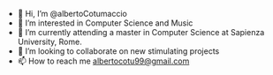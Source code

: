 - 👋 Hi, I’m @albertoCotumaccio
- 👀 I’m interested in Computer Science and Music
- 🌱 I’m currently attending a master in Computer Science at Sapienza University, Rome.
- 💞️ I’m looking to collaborate on new stimulating projects
- 📫 How to reach me albertocotu99@gmail.com

<!---
albertoCotumaccio/albertoCotumaccio is a ✨ special ✨ repository because its `README.md` (this file) appears on your GitHub profile.
You can click the Preview link to take a look at your changes.
--->
